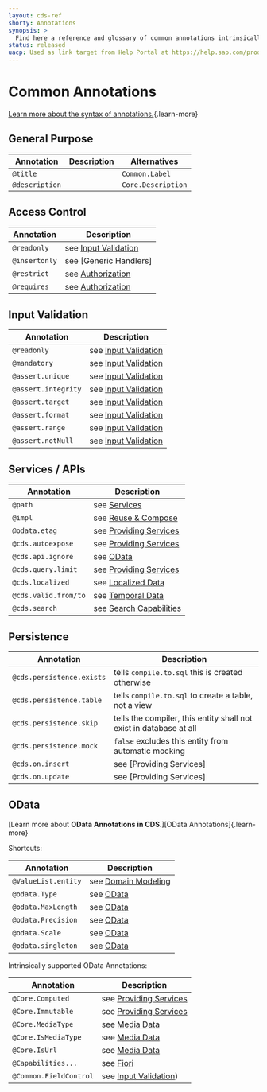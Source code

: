 ```yaml
---
layout: cds-ref
shorty: Annotations
synopsis: >
  Find here a reference and glossary of common annotations intrinsically supported by the CDS compiler and runtimes.
status: released
uacp: Used as link target from Help Portal at https://help.sap.com/products/BTP/65de2977205c403bbc107264b8eccf4b/855e00bd559742a3b8276fbed4af1008.html
---
```


# Common Annotations

<div v-html="$frontmatter?.synopsis" />

[Learn more about the syntax of annotations.](./cdl#annotations){.learn-more}


## General Purpose

| Annotation     | Description | Alternatives       |
|----------------|-------------|--------------------|
| `@title`       |             | `Common.Label`     |
| `@description` |             | `Core.Description` |


## Access Control

| Annotation    | Description                                                       |
|---------------|-------------------------------------------------------------------|
| `@readonly`   | see [Input Validation](../guides/providing-services/#readonly)    |
| `@insertonly` | see [Generic Handlers]                                            |
| `@restrict`   | see [Authorization](../guides/authorization#restrict-annotation) |
| `@requires`   | see [Authorization](../guides/authorization#requires)            |


## Input Validation

| Annotation          | Description                                                          |
|---------------------|----------------------------------------------------------------------|
| `@readonly `        | see [Input Validation](../guides/providing-services/#readonly)       |
| `@mandatory`        | see [Input Validation](../guides/providing-services/#mandatory)      |
| `@assert.unique`    | see [Input Validation](../guides/providing-services/#unique)         |
| `@assert.integrity` | see [Input Validation](../guides/providing-services/#refs)           |
| `@assert.target`    | see [Input Validation](../guides/providing-services/#assert-target)  |
| `@assert.format`    | see [Input Validation](../guides/providing-services/#assert-format)  |
| `@assert.range`     | see [Input Validation](../guides/providing-services/#assert-range)   |
| `@assert.notNull`   | see [Input Validation](../guides/providing-services/#assert-notNull) |




## Services / APIs

| Annotation           | Description                                                                        |
|----------------------|------------------------------------------------------------------------------------|
| `@path`              | see [Services](./cdl#service-definitions)                                          |
| `@impl`              | see [Reuse & Compose](../guides/extensibility/composition#reuse-code)              |
| `@odata.etag`        | see [Providing Services](../guides/providing-services/#etag)                       |
| `@cds.autoexpose`    | see [Providing Services](../guides/providing-services/#auto-exposed-entities)      |
| `@cds.api.ignore`    | see [OData](../advanced/odata#omitting-elements-from-apis)                         |
| `@cds.query.limit`   | see [Providing Services](../guides/providing-services/#annotation-cds-query-limit) |
| `@cds.localized`     | see [Localized Data](../guides/localized-data#read-operations)                     |
| `@cds.valid.from/to` | see [Temporal Data](../guides/temporal-data#using-annotations-cds-valid-from-to)   |
| `@cds.search`        | see [Search Capabilities](../guides/providing-services/#searching-data)            |

## Persistence

| Annotation                | Description                                                        |
|---------------------------|--------------------------------------------------------------------|
| `@cds.persistence.exists` | tells `compile.to.sql` this is created otherwise                   |
| `@cds.persistence.table`  | tells `compile.to.sql` to create a table, not a view               |
| `@cds.persistence.skip`   | tells the compiler, this entity shall not exist in database at all |
| `@cds.persistence.mock`   | `false` excludes this entity from automatic mocking                |
| `@cds.on.insert`          | see [Providing Services]                                           |
| `@cds.on.update`          | see [Providing Services]                                           |


## OData

[Learn more about **OData Annotations in CDS**.][OData Annotations]{.learn-more}

Shortcuts:

| Annotation          | Description                                          |
|---------------------|------------------------------------------------------|
| `@ValueList.entity` | see [Domain Modeling](../guides/domain-modeling)     |
| `@odata.Type`       | see [OData](../advanced/odata#override-type-mapping) |
| `@odata.MaxLength`  | see [OData](../advanced/odata#override-type-mapping) |
| `@odata.Precision`  | see [OData](../advanced/odata#override-type-mapping) |
| `@odata.Scale`      | see [OData](../advanced/odata#override-type-mapping) |
| `@odata.singleton`  | see [OData](../advanced/odata#singletons)            |

Intrinsically supported OData Annotations:

| Annotation             | Description                                                      |
|------------------------|------------------------------------------------------------------|
| `@Core.Computed`       | see [Providing Services](../guides/providing-services/#readonly) |
| `@Core.Immutable`      | see [Providing Services](../guides/providing-services/#readonly) |
| `@Core.MediaType`      | see [Media Data](../guides/media-data)                          |
| `@Core.IsMediaType`    | see [Media Data](../guides/media-data)                          |
| `@Core.IsUrl`          | see [Media Data](../guides/media-data)                          |
| `@Capabilities...`     | see [Fiori](../advanced/fiori)                                   |
| `@Common.FieldControl` | see [Input Validation](../guides/providing-services/#input-validation)) |
